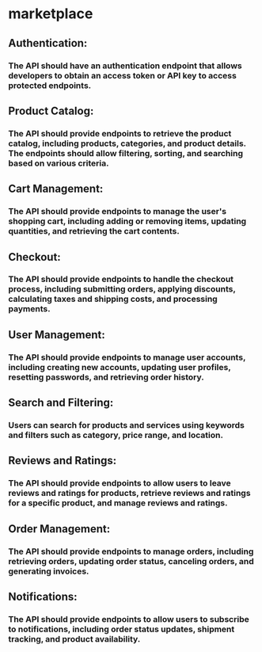 # marketplace

## Authentication:

### The API should have an authentication endpoint that allows developers to obtain an access token or API key to access protected endpoints.

## Product Catalog:

### The API should provide endpoints to retrieve the product catalog, including products, categories, and product details. The endpoints should allow filtering, sorting, and searching based on various criteria.

## Cart Management:

### The API should provide endpoints to manage the user's shopping cart, including adding or removing items, updating quantities, and retrieving the cart contents.

## Checkout:

### The API should provide endpoints to handle the checkout process, including submitting orders, applying discounts, calculating taxes and shipping costs, and processing payments.

## User Management:

### The API should provide endpoints to manage user accounts, including creating new accounts, updating user profiles, resetting passwords, and retrieving order history.

## Search and Filtering: 

### Users can search for products and services using keywords and filters such as category, price range, and location.
## Reviews and Ratings:

### The API should provide endpoints to allow users to leave reviews and ratings for products, retrieve reviews and ratings for a specific product, and manage reviews and ratings.

## Order Management:

### The API should provide endpoints to manage orders, including retrieving orders, updating order status, canceling orders, and generating invoices.

## Notifications:

### The API should provide endpoints to allow users to subscribe to notifications, including order status updates, shipment tracking, and product availability.

<!-- Support: The API should provide endpoints to allow developers to report issues, request technical assistance, and access documentation and resources. -->
